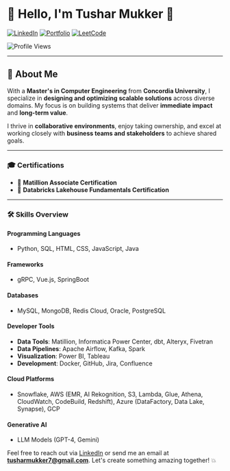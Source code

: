 # 👋 **Hello, I'm Tushar Mukker** 🚀  

[![LinkedIn](https://img.shields.io/badge/LinkedIn-Connect-blue?style=for-the-badge&logo=linkedin)](https://www.linkedin.com/in/tushar-mukker-a08950156/) [![Portfolio](https://img.shields.io/badge/Portfolio-Explore-orange?style=for-the-badge&logo=google-chrome)](https://tmukker.github.io/portfolio/) [![LeetCode](https://img.shields.io/badge/LeetCode-Profile-yellow?style=for-the-badge&logo=leetcode)](https://leetcode.com/u/tusharmukker/) 

![Profile Views](https://komarev.com/ghpvc/?username=tmukker&style=flat-square&color=blue)

---

## 🌟 **About Me**  

With a **Master's in Computer Engineering** from **Concordia University**, I specialize in **designing and optimizing scalable solutions** across diverse domains. My focus is on building systems that deliver **immediate impact** and **long-term value**.  

I thrive in **collaborative environments**, enjoy taking ownership, and excel at working closely with **business teams and stakeholders** to achieve shared goals.  

---

### 🎓 **Certifications**  
- 📍 **Matillion Associate Certification**  
- 📍 **Databricks Lakehouse Fundamentals Certification**  

---

### 🛠 **Skills Overview**  

#### **Programming Languages**  
- Python, SQL, HTML, CSS, JavaScript, Java  

#### **Frameworks**  
- gRPC, Vue.js, SpringBoot  

#### **Databases**  
- MySQL, MongoDB, Redis Cloud, Oracle, PostgreSQL  

#### **Developer Tools**  
- **Data Tools**: Matillion, Informatica Power Center, dbt, Alteryx, Fivetran  
- **Data Pipelines**: Apache Airflow, Kafka, Spark  
- **Visualization**: Power BI, Tableau  
- **Development**: Docker, GitHub, Jira, Confluence  

#### **Cloud Platforms**  
- Snowflake, AWS (EMR, AI Rekognition, S3, Lambda, Glue, Athena, CloudWatch, CodeBuild, Redshift), Azure (DataFactory, Data Lake, Synapse), GCP  

#### **Generative AI**  
- LLM Models (GPT-4, Gemini)

Feel free to reach out via [LinkedIn](https://www.linkedin.com/in/tushar-mukker-a08950156/) or send me an email at **tusharmukker7@gmail.com**. Let's create something amazing together! 💥
